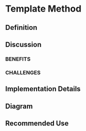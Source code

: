 # Template Method

## Definition

## Discussion

### BENEFITS

### CHALLENGES

## Implementation Details

## Diagram

## Recommended Use




